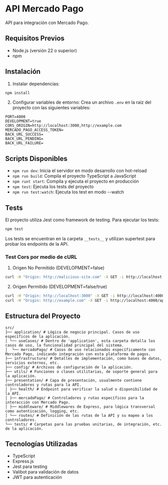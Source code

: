 # API Mercado Pago

API para integración con Mercado Pago.

## Requisitos Previos

- Node.js (versión 22 o superior)
- npm

## Instalación

1. Instalar dependencias:

```bash
npm install
```

2. Configurar variables de entorno:
   Crea un archivo `.env` en la raíz del proyecto con las siguientes variables:

```env
PORT=4000
DEVELOPMENT=true
CORS_ORIGIN=http://localhost:3000,http://example.com
MERCADO_PAGO_ACCESS_TOKEN=
BACK_URL_SUCCESS=
BACK_URL_PENDING=
BACK_URL_FAILURE=
```

## Scripts Disponibles

- `npm run dev`: Inicia el servidor en modo desarrollo con hot-reload
- `npm run build`: Compila el proyecto TypeScript a JavaScript
- `npm runt start`: Compila y ejecuta el proyecto en producción
- `npm test`: Ejecuta los tests del proyecto
- `npm run test:watch`: Ejecuta los test en modo --watch

## Tests

El proyecto utiliza Jest como framework de testing. Para ejecutar los tests:

```bash
npm test
```

Los tests se encuentran en la carpeta `__tests__` y utilizan supertest para probar los endpoints de la API.

### Test Cors por medio de cURL

1. Origen No Permitido (DEVELOPMENT=false)

```bash
curl -H "Origin: http://malicious-site.com" -X GET -i http://localhost:4000/api/v1/health
```

2. Origen Permitido (DEVELOPMENT=false/true)

```bash
curl -H "Origin: http://localhost:3000" -X GET -i http://localhost:4000/api/v1/health
curl -H "Origin: http://example.com" -X GET -i http://localhost:4000/api/v1/health
```

## Estructura del Proyecto

```
src/
├── application/ # Lógica de negocio principal. Casos de uso específicos de la aplicación.
│ └── useCases/ # Dentro de 'application', esta carpeta detalla los casos de uso, la funcionalidad principal del sistema.
│  └── mercadoPago/ # Casos de uso relacionados específicamente con Mercado Pago, indicando integración con esta plataforma de pagos.
├── infrastructure/ # Detalles de implementación, como bases de datos, servicios externos, etc.
├── config/ # Archivos de configuración de la aplicación.
├── utils/ # Funciones o clases utilitarias, de soporte general para la aplicación.
├── presentation/ # Capa de presentación, usualmente contiene controladores y rutas para la API.
│ ├── health/ # Endpoint para verificar la salud o disponibilidad de la API.
│ ├── mercadoPago/ # Controladores y rutas específicos para la interacción con Mercado Pago.
│ ├── middleware/ # Middlewares de Express, para lógica transversal como autenticación, logging, etc.
│ └── routes/ # Definición de las rutas de la API y su mapeo a los controladores.
└── tests/ # Carpetas para las pruebas unitarias, de integración, etc. de la aplicación.

```

## Tecnologías Utilizadas

- TypeScript
- Express.js
- Jest para testing
- Valibot para validación de datos
- JWT para autenticación

